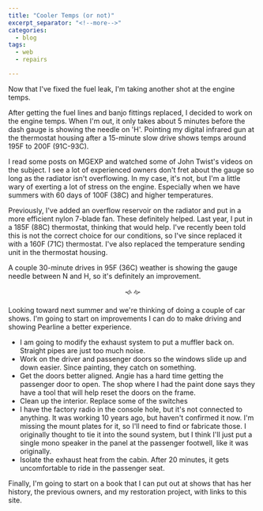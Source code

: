 ```yaml
---
title: "Cooler Temps (or not)"
excerpt_separator: "<!--more-->"
categories:
  - blog
tags: 
  - web
  - repairs

---
```


Now that I've fixed the fuel leak, I'm taking another shot at the engine temps.

<!--more-->

After getting the fuel lines and banjo fittings replaced, I decided to work on the engine temps. When I'm out, it only takes about 5 minutes before the dash gauge is showing the needle on 'H'. Pointing my digital infrared gun at the thermostat housing after a 15-minute slow drive shows temps around 195F to 200F (91C-93C).

I read some posts on MGEXP and watched some of John Twist's videos on the subject. I see a lot of experienced owners don't fret about the gauge so long as the radiator isn't overflowing. In my case, it's not, but I'm a little wary of exerting a lot of stress on the engine. Especially when we have summers with 60 days of 100F (38C) and higher temperatures.

Previously, I've added an overflow reservoir on the radiator and put in a more efficient nylon 7-blade fan. These definitely helped. Last year, I put in a 185F (88C) thermostat, thinking that would help. I've recently been told this is not the correct choice for our conditions, so I've since replaced it with a 160F (71C) thermostat. I've also replaced the temperature sending unit in the thermostat housing.

A couple 30-minute drives in 95F (36C) weather is showing the gauge needle between N and H, so it's definitely an improvement.

<p style="text-align: center;">&#x1F658;&nbsp;&#x1F65A;</p>

Looking toward next summer and we're thinking of doing a couple of car shows. I'm going to start on improvements I can do to make driving and showing Pearline a better experience.

* I am going to modify the exhaust system to put a muffler back on. Straight pipes are just too much noise.
* Work on the driver and passenger doors so the windows slide up and down easier. Since painting, they catch on something.
* Get the doors better aligned. Angie has a hard time getting the passenger door to open. The shop where I had the paint done says they have a tool that will help reset the doors on the frame.
* Clean up the interior. Replace some of the switches
* I have the factory radio in the console hole, but it's not connected to anything. It was working 10 years ago, but haven't confirmed it now. I'm missing the mount plates for it, so I'll need to find or fabricate those. I originally thought to tie it into the sound system, but I think I'll just put a single mono speaker in the panel at the passenger footwell, like it was originally.
* Isolate the exhaust heat from the cabin. After 20 minutes, it gets uncomfortable to ride in the passenger seat.

Finally, I'm going to start on a book that I can put out at shows that has her history, the previous owners, and my restoration project, with links to this site.